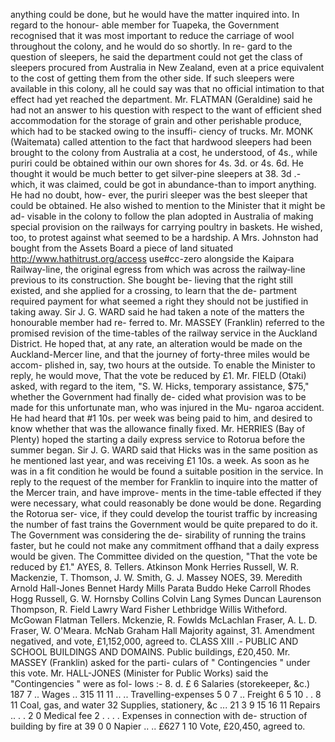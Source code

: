 anything could be done, but he would have the matter inquired into. In regard to the honour- able member for Tuapeka, the Government recognised that it was most important to reduce the carriage of wool throughout the colony, and he would do so shortly. In re- gard to the question of sleepers, he said the department could not get the class of sleepers procured from Australia in New Zealand, even at a price equivalent to the cost of getting them from the other side. If such sleepers were available in this colony, all he could say was that no official intimation to that effect had yet reached the department. Mr. FLATMAN (Geraldine) said he had not an answer to his question with respect to the want of efficient shed accommodation for the storage of grain and other perishable produce, which had to be stacked owing to the insuffi- ciency of trucks. Mr. MONK (Waitemata) called attention to the fact that hardwood sleepers had been brought to the colony from Australia at a cost, he understood, of 4s., while puriri could be obtained within our own shores for 4s. 3d. or 4s. 6d. He thought it would be much better to get silver-pine sleepers at 38. 3d .- which, it was claimed, could be got in abundance-than to import anything. He had no doubt, how- ever, the puriri sleeper was the best sleeper that could be obtained. He also wished to mention to the Minister that it might be ad- visable in the colony to follow the plan adopted in Australia of making special provision on the railways for carrying poultry in baskets. He wished, too, to protest against what seemed to be a hardship. A Mrs. Johnston had bought from the Assets Board a piece of land situated http://www.hathitrust.org/access use#cc-zero alongside the Kaipara Railway-line, the original egress from which was across the railway-line previous to its construction. She bought be- lieving that the right still existed, and she applied for a crossing, to learn that the de- partment required payment for what seemed a right they should not be justified in taking away. Sir J. G. WARD said he had taken a note of the matters the honourable member had re- ferred to. Mr. MASSEY (Franklin) referred to the promised revision of the time-tables of the railway service in the Auckland District. He hoped that, at any rate, an alteration would be made on the Auckland-Mercer line, and that the journey of forty-three miles would be accom- plished in, say, two hours at the outside. To enable the Minister to reply, he would move, That the vote be reduced by £1. Mr. FIELD (Otaki) asked, with regard to the item, "S. W. Hicks, temporary assistance, $75," whether the Government had finally de- cided what provision was to be made for this unfortunate man, who was injured in the Mu- ngaroa accident. He had heard that #1 10s. per week was being paid to him, and desired to know whether that was the allowance finally fixed. Mr. HERRIES (Bay of Plenty) hoped the starting a daily express service to Rotorua before the summer began. Sir J. G. WARD said that Hicks was in the same position as he mentioned last year, and was receiving £1 10s. a week. As soon as he was in a fit condition he would be found a suitable position in the service. In reply to the request of the member for Franklin to inquire into the matter of the Mercer train, and have improve- ments in the time-table effected if they were necessary, what could reasonably be done would be done. Regarding the Rotorua ser- vice, if they could develop the tourist traffic by increasing the number of fast trains the Government would be quite prepared to do it. The Government was considering the de- sirability of running the trains faster, but he could not make any commitment offhand that a daily express would be given. The Committee divided on the question, "That the vote be reduced by £1." AYES, 8. Tellers. Atkinson Monk Herries Russell, W. R. Mackenzie, T. Thomson, J. W. Smith, G. J. Massey NOES, 39. Meredith Arnold Hall-Jones Bennet Hardy Mills Parata Buddo Heke Carroll Rhodes Hogg Russell, G. W. Hornsby Collins Colvin Lang Symes Duncan Laurenson Thompson, R. Field Lawry Ward Fisher Lethbridge Willis Witheford. McGowan Flatman Tellers. Mckenzie, R. Fowlds McLachlan Fraser, A. L. D. Fraser, W. O'Meara. McNab Graham Hall Majority against, 31. Amendment negatived, and vote, £1,152,000, agreed to. CLASS XIII .- PUBLIC AND SCHOOL BUILDINGS AND DOMAINS. Public buildings, £20,450. Mr. MASSEY (Franklin) asked for the parti- culars of " Contingencies " under this vote. Mr. HALL-JONES (Minister for Public Works) said the "Contingencies " were as fol- lows :- 8. d. £ 6 Salaries (storekeeper, &c.) 187 7 .. Wages .. 315 11 11 .. .. Travelling-expenses 5 0 7 .. Freight 6 5 10 . . 8 11 Coal, gas, and water 32 Supplies, stationery, &c ... 21 3 9 15 16 11 Repairs .. . . 2 0 Medical fee 2 . . . . Expenses in connection with de- struction of building by fire at 39 0 0 Napier .. .. £627 1 10 Vote, £20,450, agreed to. 